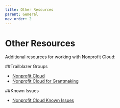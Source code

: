 ```yaml
---
title: Other Resources
parent: General
nav_order: 2
---
```


# Other Resources

Additional resources for working with Nonprofit Cloud:

##Trailblazer Groups
* [Nonprofit Cloud](://trailhead.salesforce.com/trailblazer-community/groups/0F94V000000oRAfSAM)
* [Nonprofit Cloud for Grantmaking](https://trailhead.salesforce.com/trailblazer-community/groups/0F94V000000oRFlSAM)

##Known Issues
* [Nonprofit Cloud Known Issues](https://issues.salesforce.com/#f[sfcategoryfull]=Nonprofit%7CNonprofit%20Cloud,Nonprofit%7CNonprofit%20Cloud%3A%20Case%20Management,Nonprofit%7CNonprofit%20Cloud%3A%20Fundraising,Nonprofit%7CNonprofit%20Cloud%3A%20Grantmaking,Nonprofit%7CNonprofit%20Cloud%3A%20Program%20Management)
